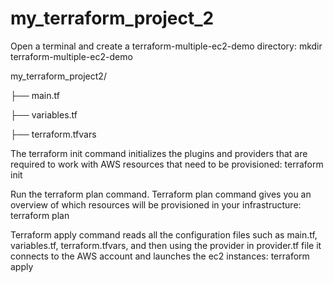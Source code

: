 # my_terraform_project_2

Open a terminal and create a terraform-multiple-ec2-demo directory:
mkdir terraform-multiple-ec2-demo

my_terraform_project2/

├── main.tf

├── variables.tf

├── terraform.tfvars

The terraform init command initializes the plugins and providers that are required to work with AWS resources that need to be provisioned:
terraform init

Run the terraform plan command. Terraform plan command gives you an overview of which resources will be provisioned in your infrastructure:
terraform plan

Terraform apply command reads all the configuration files such as main.tf, variables.tf, terraform.tfvars, and then using the provider in provider.tf file it connects to the AWS account and launches the ec2 instances:
terraform apply
